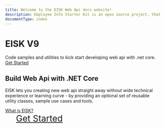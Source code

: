 ```yaml
---
title: Welcome to the EISK Web Api docs website!
description: Employee Info Starter Kit is an open source project, that provides project templates intended to address different types of real world challenges faced by web application developers.
documentType: index
---
```


<div class="hero">
  <div class="wrap">
    <h1 class="text">
      <strong>EISK V9</strong>
    </h1>
    <div class="minitext">
        Code samples and utilities to kick start developing web api with .net core.
    </div>
    <div class="buttons-unit">
      <a href="docs/get-started/index.html" class="button"><i class="glyphicon glyphicon-send"></i>Get Started</a>
    </div>
  </div>
</div>
<div class="key-section">
  <div class="container">
    <div class="row">
      <div class="col-md-10 col-md-offset-1">
        <i class="glyphicon glyphicon-wrench"></i>
        <section>
          <h2>Build Web Api with .NET Core</h2>
          <p class="lead">EISK lets you creating new web api straight away without wide technical experience or learning curve - by providing an optional set of reusable utility classes, sample use cases and tools.</p>
          <div class="lead"><a href="docs/get-started/what-is-eisk.html">What is EISK?</a></div>
        </section>
      </div>
    </div>
  </div>
</div>
<div class="get-started-section">
  <div class="container">
    <div class="row">
      <div class="buttons-unit" style="padding-bottom:50px">
        <a href="docs/get-started" class="btn btn-primary" style="font-size:2em;display:inline;padding:15px"><i class="glyphicon glyphicon-send" style="font-size:1em;padding:0 20px 0 0"></i>Get Started</a>
      </div>
    </div>
  </div>
</div>
